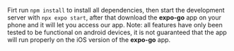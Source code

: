 Firt run `npm install` to install all dependencies, then start the development server with `npx expo start`, after that download the **expo-go** app on your phone and it will let you access our app.
Note: all features have only been tested to be functional on android devices, it is not guaranteed that the app will run properly on the iOS version of the **expo-go** app.
